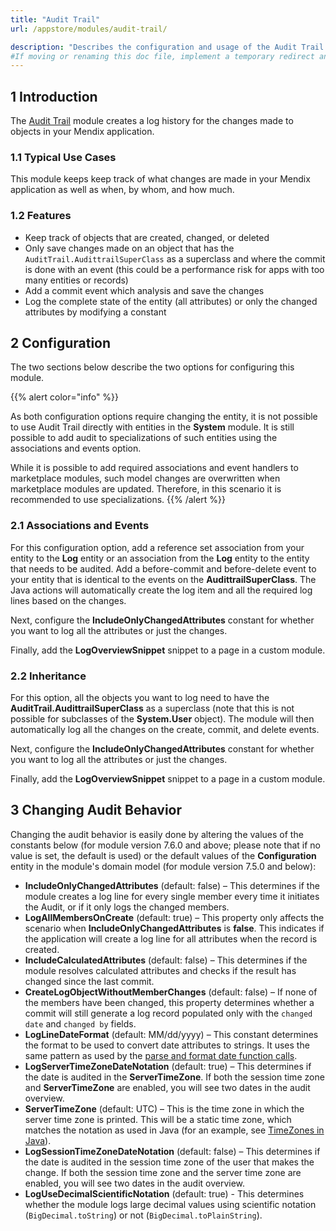 ```yaml
---
title: "Audit Trail"
url: /appstore/modules/audit-trail/

description: "Describes the configuration and usage of the Audit Trail module, which is available in the Mendix Marketplace."
#If moving or renaming this doc file, implement a temporary redirect and let the respective team know they should update the URL in the product. See Mapping to Products for more details.
---
```


## 1 Introduction

The [Audit Trail](https://marketplace.mendix.com/link/component/138/) module creates a log history for the changes made to objects in your Mendix application.

### 1.1 Typical Use Cases

This module keeps keep track of what changes are made in your Mendix application as well as when, by whom, and how much.

### 1.2 Features

* Keep track of objects that are created, changed, or deleted
* Only save changes made on an object that has the `AuditTrail.AudittrailSuperClass` as a superclass and where the commit is done with an event (this could be a performance risk for apps with too many entities or records)
* Add a commit event which analysis and save the changes
* Log the complete state of the entity (all attributes) or only the changed attributes by modifying a constant

## 2 Configuration

The two sections below describe the two options for configuring this module.

{{% alert color="info" %}}

As both configuration options require changing the entity, it is not possible to use Audit Trail directly with entities in the **System** module. It is still possible to add audit to specializations of such entities using the associations and events option.

While it is possible to add required associations and event handlers to marketplace modules, such model changes are overwritten when marketplace modules are updated. Therefore, in this scenario it is recommended to use specializations.
{{% /alert %}} 

### 2.1 Associations and Events

For this configuration option, add a reference set association from your entity to the **Log** entity or an association from the **Log** entity to the entity that needs to be audited. Add a before-commit and before-delete event to your entity that is identical to the events on the **AudittrailSuperClass**. The Java actions will automatically create the log item and all the required log lines based on the changes.

Next, configure the **IncludeOnlyChangedAttributes** constant for whether you want to log all the attributes or just the changes.

Finally, add the **LogOverviewSnippet** snippet to a page in a custom module.

### 2.2 Inheritance

For this option, all the objects you want to log need to have the **AuditTrail.AudittrailSuperClass** as a superclass (note that this is not possible for subclasses of the **System.User** object). The module will then automatically log all the changes on the create, commit, and delete events.

Next, configure the **IncludeOnlyChangedAttributes** constant for whether you want to log all the attributes or just the changes.

Finally, add the **LogOverviewSnippet** snippet to a page in a custom module.

## 3 Changing Audit Behavior

Changing the audit behavior is easily done by altering the values of the constants below (for module version 7.6.0 and above; please note that if no value is set, the default is used) or the default values of the **Configuration** entity in the module's domain model (for module version 7.5.0 and below):

* **IncludeOnlyChangedAttributes** (default: false) – This determines if the module creates a log line for every single member every time it initiates the Audit, or if it only logs the changed members.
* **LogAllMembersOnCreate** (default: true) – This property only affects the scenario when **IncludeOnlyChangedAttributes** is **false**. This indicates if the application will create a log line for all attributes when the record is created.
* **IncludeCalculatedAttributes** (default: false) – This determines if the module resolves calculated attributes and checks if the result has changed since the last commit.
* **CreateLogObjectWithoutMemberChanges** (default: false) – If none of the members have been changed, this property determines whether a commit will still generate a log record populated only with the `changed date` and `changed by` fields.
* **LogLineDateFormat** (default: MM/dd/yyyy) – This constant determines the format to be used to convert date attributes to strings. It uses the same pattern as used by the [parse and format date function calls](/refguide/parse-and-format-date-function-calls/).
* **LogServerTimeZoneDateNotation** (default: true) – This determines if the date is audited in the **ServerTimeZone**. If both the session time zone and **ServerTimeZone** are enabled, you will see two dates in the audit overview.
* **ServerTimeZone** (default: UTC) – This is the time zone in which the server time zone is printed. This will be a static time zone, which matches the notation as used in Java (for an example, see [TimeZones in Java](https://stackoverflow.com/questions/1694885/timezones-in-java)).
* **LogSessionTimeZoneDateNotation** (default: false) – This determines if the date is audited in the session time zone of the user that makes the change. If both the session time zone and the server time zone are enabled, you will see two dates in the audit overview.
* **LogUseDecimalScientificNotation** (default: true) - This determines whether the module logs large decimal values using scientific notation (`BigDecimal.toString`) or not (`BigDecimal.toPlainString`).
